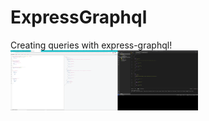 # ExpressGraphql

Creating queries with express-graphql!
<img src= "screenshot (59).png" width= '300'/>
